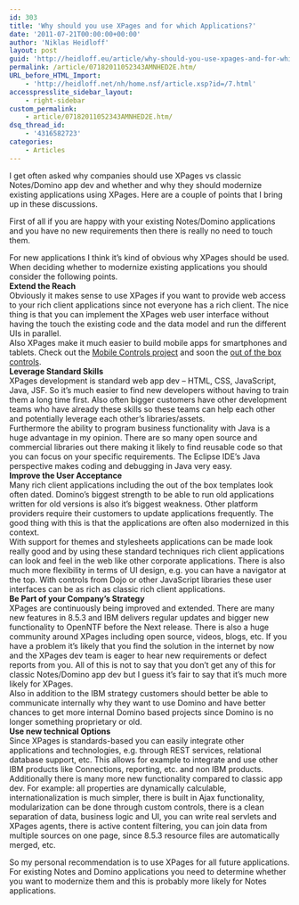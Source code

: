 ```yaml
---
id: 303
title: 'Why should you use XPages and for which Applications?'
date: '2011-07-21T00:00:00+00:00'
author: 'Niklas Heidloff'
layout: post
guid: 'http://heidloff.eu/article/why-should-you-use-xpages-and-for-which-applications/'
permalink: /article/07182011052343AMNHED2E.htm/
URL_before_HTML_Import:
    - 'http://heidloff.net/nh/home.nsf/article.xsp?id=/7.html'
accesspresslite_sidebar_layout:
    - right-sidebar
custom_permalink:
    - article/07182011052343AMNHED2E.htm/
dsq_thread_id:
    - '4316582723'
categories:
    - Articles
---
```


 I get often asked why companies should use XPages vs classic Notes/Domino app dev and whether and why they should modernize existing applications using XPages. Here are a couple of points that I bring up in these discussions.

 First of all if you are happy with your existing Notes/Domino applications and you have no new requirements then there is really no need to touch them.

 For new applications I think it’s kind of obvious why XPages should be used. When deciding whether to modernize existing applications you should consider the following points.   
 **Extend the Reach**   
 Obviously it makes sense to use XPages if you want to provide web access to your rich client applications since not everyone has a rich client. The nice thing is that you can implement the XPages web user interface without having the touch the existing code and the data model and run the different UIs in parallel.   
 Also XPages make it much easier to build mobile apps for smartphones and tablets. Check out the [Mobile Controls project](http://mobilecontrols.openntf.org/) and soon the [out of the box controls](http://www.openntf.org/blogs/openntf.nsf/d6plinks/NHEF-8J2V3G).   
 **Leverage Standard Skills**   
 XPages development is standard web app dev – HTML, CSS, JavaScript, Java, JSF. So it’s much easier to find new developers without having to train them a long time first. Also often bigger customers have other development teams who have already these skills so these teams can help each other and potentially leverage each other’s libraries/assets.   
 Furthermore the ability to program business functionality with Java is a huge advantage in my opinion. There are so many open source and commercial libraries out there making it likely to find reusable code so that you can focus on your specific requirements. The Eclipse IDE’s Java perspective makes coding and debugging in Java very easy.   
 **Improve the User Acceptance**   
 Many rich client applications including the out of the box templates look often dated. Domino’s biggest strength to be able to run old applications written for old versions is also it’s biggest weakness. Other platform providers require their customers to update applications frequently. The good thing with this is that the applications are often also modernized in this context.   
 With support for themes and stylesheets applications can be made look really good and by using these standard techniques rich client applications can look and feel in the web like other corporate applications. There is also much more flexibility in terms of UI design, e.g. you can have a navigator at the top. With controls from Dojo or other JavaScript libraries these user interfaces can be as rich as classic rich client applications.   
 **Be Part of your Company’s Strategy**   
 XPages are continuously being improved and extended. There are many new features in 8.5.3 and IBM delivers regular updates and bigger new functionality to OpenNTF before the Next release. There is also a huge community around XPages including open source, videos, blogs, etc. If you have a problem it’s likely that you find the solution in the internet by now and the XPages dev team is eager to hear new requirements or defect reports from you. All of this is not to say that you don’t get any of this for classic Notes/Domino app dev but I guess it’s fair to say that it’s much more likely for XPages.   
 Also in addition to the IBM strategy customers should better be able to communicate internally why they want to use Domino and have better chances to get more internal Domino based projects since Domino is no longer something proprietary or old.   
 **Use new technical Options**   
 Since XPages is standards-based you can easily integrate other applications and technologies, e.g. through REST services, relational database support, etc. This allows for example to integrate and use other IBM products like Connections, reporting, etc. and non IBM products.   
 Additionally there is many more new functionality compared to classic app dev. For example: all properties are dynamically calculable, internationalization is much simpler, there is built in Ajax functionality, modularization can be done through custom controls, there is a clean separation of data, business logic and UI, you can write real servlets and XPages agents, there is active content filtering, you can join data from multiple sources on one page, since 8.5.3 resource files are automatically merged, etc.

 So my personal recommendation is to use XPages for all future applications. For existing Notes and Domino applications you need to determine whether you want to modernize them and this is probably more likely for Notes applications.